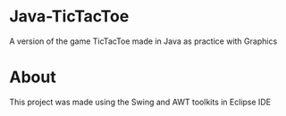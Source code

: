 # Java-TicTacToe
A version of the game TicTacToe made in Java as practice with Graphics

# About
This project was made using the Swing and AWT toolkits in Eclipse IDE

